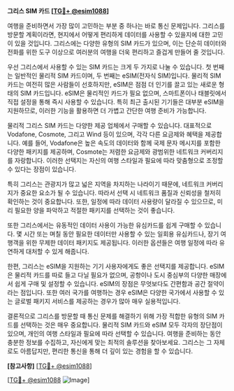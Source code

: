 **그리스 SIM 카드 [[TG💪+ @esim1088](https://t.me/s/esim1088)]**

여행을 준비하면서 가장 많이 고민하는 부분 중 하나는 바로 통신 문제입니다. 그리스를 방문할 계획이라면, 현지에서 어떻게 편리하게 데이터를 사용할 수 있을지에 대한 고민이 있을 것입니다. 그리스에는 다양한 유형의 SIM 카드가 있으며, 이는 단순히 데이터와 전화를 위한 도구 이상으로 여러분의 여행을 더욱 편리하고 즐겁게 만들어 줄 것입니다.

우선 그리스에서 사용할 수 있는 SIM 카드는 크게 두 가지로 나눌 수 있습니다. 첫 번째는 일반적인 물리적 SIM 카드이며, 두 번째는 eSIM(전자식 SIM)입니다. 물리적 SIM 카드는 여전히 많은 사람들이 선호하지만, eSIM은 점점 더 인기를 끌고 있는 새로운 형태의 SIM 카드입니다. eSIM은 물리적인 카드가 필요 없으며, 스마트폰이나 태블릿에서 직접 설정을 통해 즉시 사용할 수 있습니다. 특히 최근 출시된 기기들은 대부분 eSIM을 지원하므로, 이러한 기능을 활용하면 더 가볍고 간단한 여행 준비가 가능합니다.

물리적 그리스 SIM 카드는 다양한 제공 업체에서 구매할 수 있습니다. 대표적으로 Vodafone, Cosmote, 그리고 Wind 등이 있으며, 각각 다른 요금제와 혜택을 제공합니다. 예를 들어, Vodafone은 높은 속도의 데이터와 함께 국제 문자 메시지를 포함한 다양한 패키지를 제공하며, Cosmote는 저렴한 요금제와 광범위한 네트워크 커버리지를 자랑합니다. 이러한 선택지는 자신의 여행 스타일과 필요에 따라 맞춤형으로 조정할 수 있다는 장점이 있습니다.

특히 그리스는 관광지가 많고 넓은 지역을 차지하는 나라이기 때문에, 네트워크 커버리지가 중요한 요소가 될 수 있습니다. 따라서 선택 시 네트워크 품질과 신뢰성을 철저히 확인하는 것이 중요합니다. 또한, 일정에 따라 데이터 사용량이 달라질 수 있으므로, 미리 필요한 양을 파악하고 적절한 패키지를 선택하는 것이 좋습니다.

또한 그리스에서는 유동적인 데이터 사용이 가능한 유심카드를 쉽게 구매할 수 있습니다. 몇 시간 또는 며칠 동안 필요한 데이터만 사용할 수 있는 일회용 유심카드나, 장기 여행객을 위한 무제한 데이터 패키지도 제공됩니다. 이러한 옵션들은 여행 일정에 따라 유연하게 대처할 수 있게 해줍니다.

한편, 그리스는 eSIM을 지원하는 기기 사용자에게도 좋은 선택지를 제공합니다. eSIM은 물리적 카드를 따로 들고 다닐 필요가 없으며, 공항이나 도시 중심부의 다양한 매장에서 쉽게 구매 및 설정할 수 있습니다. eSIM의 장점은 무엇보다도 간편함과 공간 절약이라는 점입니다. 또한 여러 국가를 여행하는 경우 eSIM은 다양한 국가에서 사용할 수 있는 글로벌 패키지 서비스를 제공하는 경우가 많아 매우 실용적입니다.

결론적으로 그리스를 방문할 때 통신 문제를 해결하기 위해 가장 적합한 유형의 SIM 카드를 선택하는 것은 매우 중요합니다. 물리적 SIM 카드와 eSIM 모두 각자의 장단점이 있으며, 개인의 여행 스타일과 필요에 따라 선택할 수 있습니다. 여행을 준비하는 동안 충분한 정보를 수집하고, 자신에게 맞는 최적의 솔루션을 찾아보세요. 그리스는 그 자체로도 아름답지만, 편리한 통신을 통해 더 깊이 있는 경험을 할 수 있습니다.

**[참고사항]** [[TG💪+ @esim1088](https://t.me/s/esim1088)]  

[[TG💪+ @esim1088](https://t.me/s/esim1088) ![Image](https://i.postimg.cc/Y0z9fWf4/image.png)]